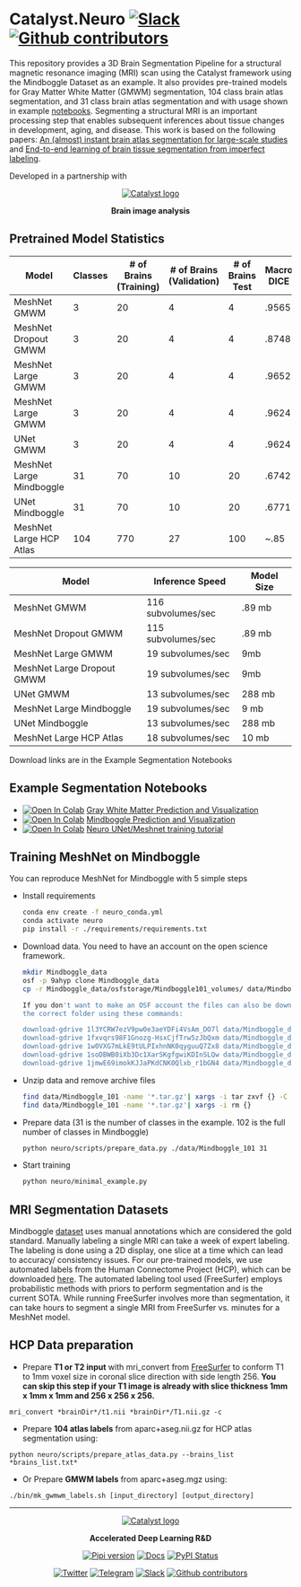 # Catalyst.Neuro [![Slack](https://img.shields.io/badge/Catalyst-slack-success)](https://join.slack.com/t/catalyst-team-core/shared_invite/zt-d9miirnn-z86oKDzFMKlMG4fgFdZafw) [![Github contributors](https://img.shields.io/github/contributors/catalyst-team/neuro.svg?logo=github&logoColor=white)](https://github.com/catalyst-team/neuro/graphs/contributors)

This repository provides a 3D Brain Segmentation Pipeline for a structural
magnetic resonance imaging (MRI) scan using the Catalyst
framework using the Mindboggle Dataset as an example.  It also provides
pre-trained models for Gray Matter White Matter (GMWM) segmentation, 104 class
brain atlas segmentation, and 31 class brain atlas segmentation and with usage
shown in example
[notebooks](https://github.com/catalyst-team/neuro#example-segmentation-notebooks).
Segmenting a structural MRI is an important processing step that enables
subsequent inferences about tissue changes in development, aging, and disease.
This work is based on the following papers: [An (almost) instant brain atlas
segmentation for large-scale studies](https://arxiv.org/pdf/1711.00457.pdf) and
[End-to-end learning of brain tissue segmentation from imperfect
labeling](https://arxiv.org/pdf/1612.00940.pdf).

Developed in a partnership with

<div align="center">

[![Catalyst logo](https://raw.githubusercontent.com/catalyst-team/catalyst-pics/master/third_party_pics/TReNDS_logo.png)](https://trendscenter.org)

**Brain image analysis**

</div>

## Pretrained Model Statistics

| Model      | Classes | # of Brains (Training) | # of Brains (Validation) | # of Brains Test | Macro DICE |
| -----------| ------- | ----------- | ----------- | ----------- | ---------- |
| MeshNet GMWM | 3 | 20 | 4 | 4 | .9565 |
| MeshNet Dropout GMWM | 3 | 20 | 4 | 4 | .8748 |
| MeshNet Large GMWM | 3 | 20 | 4 | 4 | .9652 |
| MeshNet Large GMWM | 3 | 20 | 4 | 4 | .9624  |
| UNet GMWM | 3 | 20 | 4 | 4 | .9624 |
| MeshNet Large Mindboggle | 31 | 70 | 10 | 20 | .6742 |
| UNet Mindboggle | 31 | 70 | 10 | 20 | .6771 |
| MeshNet Large HCP Atlas | 104 | 770 | 27 | 100 | ~.85 |

| Model      | Inference Speed | Model Size |
| -----------| --------------- |----------- |
| MeshNet GMWM | 116 subvolumes/sec | .89 mb |
| MeshNet Dropout GMWM | 115 subvolumes/sec | .89 mb |
| MeshNet Large GMWM | 19 subvolumes/sec | 9mb |
| MeshNet Large Dropout GMWM | 19 subvolumes/sec | 9mb |
| UNet GMWM | 13 subvolumes/sec |  288 mb |
| MeshNet Large Mindboggle | 19 subvolumes/sec |  9 mb |
| UNet Mindboggle | 13 subvolumes/sec |  288 mb |
| MeshNet Large HCP Atlas | 18 subvolumes/sec |  10 mb |


Download links are in the Example Segmentation Notebooks

## Example Segmentation Notebooks
* [![Open In Colab](https://colab.research.google.com/assets/colab-badge.svg)](https://colab.research.google.com/github/catalyst-team/neuro/blob/master/examples/GMWM_Prediction_and_Visualization.ipynb) [Gray White Matter Prediction and Visualization](./examples/GMWM_Prediction_and_Visualization.ipynb)
* [![Open In Colab](https://colab.research.google.com/assets/colab-badge.svg)](https://colab.research.google.com/github/catalyst-team/neuro/blob/master/examples/Mindboggle_Prediction_and_Visualization.ipynb) [Mindboggle Prediction and Visualization](./examples/Mindboggle_Prediction_and_Visualization.ipynb)
* [![Open In Colab](https://colab.research.google.com/assets/colab-badge.svg)](https://colab.research.google.com/github/catalyst-team/neuro/blob/master/examples/Neuro_Demo.ipynb) [Neuro UNet/Meshnet training tutorial](./examples/Neuro_Demo.ipynb)

## Training MeshNet on Mindboggle

You can reproduce MeshNet for Mindboggle with 5 simple steps
- Install requirements
    ```bash
    conda env create -f neuro_conda.yml
    conda activate neuro
    pip install -r ./requirements/requirements.txt
    ```
- Download data. You need to have an account on the open science framework.
    ```bash
    mkdir Mindboggle_data
    osf -p 9ahyp clone Mindboggle_data
    cp -r Mindboggle_data/osfstorage/Mindboggle101_volumes/ data/Mindboggle_data/

    If you don't want to make an OSF account the files can also be downloaded
    the correct folder using these commands:

    download-gdrive 1l3YCRW7ezV9pw0e3aeYDFi4VsAm_DO7l data/Mindboggle_data/
    download-gdrive 1fxvqrs98F1Gnozg-HsxCjfTrw5zJbQxm data/Mindboggle_data/
    download-gdrive 1w0VXG7mLkE9tULPIxhnNK0qyguuQ7Zx8 data/Mindboggle_data/
    download-gdrive 1soDBWB0iXb3Dc1XarSKgfgwiKDInSLQw data/Mindboggle_data/
    download-gdrive 1jmwE69imokKJJaPKdCNK0Qlxb_r1bGN4 data/Mindboggle_data/

- Unzip data and remove archive files
    ```bash
    find data/Mindboggle_101 -name '*.tar.gz'| xargs -i tar zxvf {} -C data/Mindboggle_101
    find data/Mindboggle_101 -name '*.tar.gz'| xargs -i rm {}
    ```
- Prepare data (31 is the number of classes in the example. 102 is the full
  number of classes in Mindboggle)
    ```bash
    python neuro/scripts/prepare_data.py ./data/Mindboggle_101 31
    ```
- Start training
    ```bash
    python neuro/minimal_example.py
    ```

## MRI Segmentation Datasets
Mindboggle [dataset](https://mindboggle.readthedocs.io/en/latest/labels.html)
uses manual annotations which are considered the gold standard. Manually labeling a
single MRI can take a week of expert labeling.  The labeling is done
using a 2D display, one slice at a time which can lead to accuracy/ consistency
issues.  For our pre-trained models, we use automated labels from the Human
Connectome Project (HCP), which can be downloaded
[here](https://cran.r-project.org/web/packages/neurohcp/vignettes/hcp.html).
The automated labeling tool used (FreeSurfer) employs probabilistic methods
with priors to perform segmentation and is the current SOTA.  While running
FreeSurfer involves more than segmentation, it can take hours to segment a
single MRI from FreeSurfer vs. minutes for a MeshNet model.


## HCP Data preparation
- Prepare **T1 or T2 input** with mri_convert from [FreeSurfer](https://surfer.nmr.mgh.harvard.edu/)
to conform T1 to 1mm voxel size in coronal slice direction with side length 256.
**You can skip this step if your T1 image is already with slice thickness 1mm x 1mm x 1mm and 256 x 256 x 256.**
```
mri_convert *brainDir*/t1.nii *brainDir*/T1.nii.gz -c
```
- Prepare **104 atlas labels** from aparc+aseg.nii.gz for HCP atlas
  segmentation using:
```
python neuro/scripts/prepare_atlas_data.py --brains_list *brains_list.txt*
```
- Or Prepare **GMWM labels** from aparc+aseg.mgz using:
```
./bin/mk_gwmwm_labels.sh [input_directory] [output_directory]
```

----

<div align="center">


[![Catalyst logo](https://raw.githubusercontent.com/catalyst-team/catalyst-pics/master/pics/catalyst_logo.png)](https://github.com/catalyst-team/catalyst)

**Accelerated Deep Learning R&D**

[![Pipi version](https://img.shields.io/pypi/v/catalyst.svg)](https://pypi.org/project/catalyst/)
[![Docs](https://img.shields.io/badge/dynamic/json.svg?label=docs&url=https%3A%2F%2Fpypi.org%2Fpypi%2Fcatalyst%2Fjson&query=%24.info.version&colorB=brightgreen&prefix=v)](https://catalyst-team.github.io/catalyst/index.html)
[![PyPI Status](https://pepy.tech/badge/catalyst)](https://pepy.tech/project/catalyst)

[![Twitter](https://img.shields.io/badge/news-on%20twitter-499feb)](https://twitter.com/catalyst_core)
[![Telegram](https://img.shields.io/badge/channel-on%20telegram-blue)](https://t.me/catalyst_team)
[![Slack](https://img.shields.io/badge/Catalyst-slack-success)](https://join.slack.com/t/catalyst-team-core/shared_invite/zt-d9miirnn-z86oKDzFMKlMG4fgFdZafw)
[![Github contributors](https://img.shields.io/github/contributors/catalyst-team/catalyst.svg?logo=github&logoColor=white)](https://github.com/catalyst-team/catalyst/graphs/contributors)

</div>
